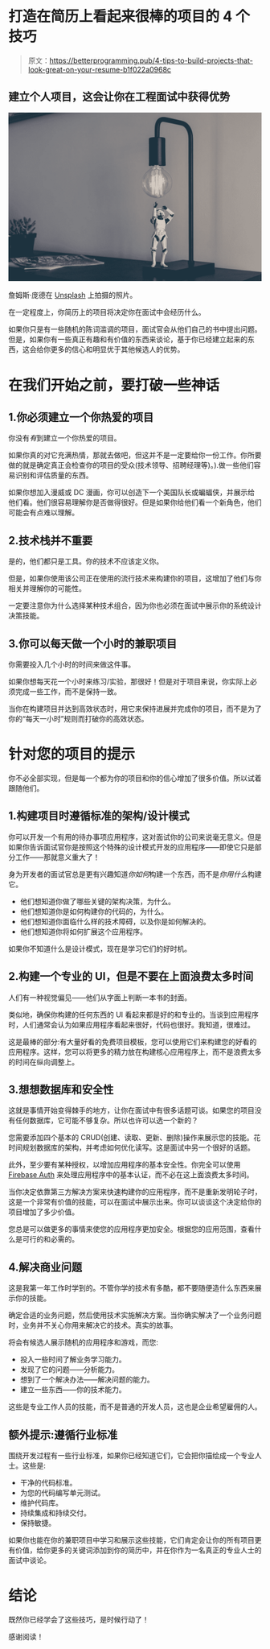 # 打造在简历上看起来很棒的项目的 4 个技巧

> 原文：<https://betterprogramming.pub/4-tips-to-build-projects-that-look-great-on-your-resume-b1f022a0968c>

## 建立个人项目，这会让你在工程面试中获得优势

![](img/41611b79cf295f83f58f416ce5037710.png)

詹姆斯·庞德在 [Unsplash](https://unsplash.com?utm_source=medium&utm_medium=referral) 上拍摄的照片。

在一定程度上，你简历上的项目将决定你在面试中会经历什么。

如果你只是有一些随机的陈词滥调的项目，面试官会从他们自己的书中提出问题。但是，如果你有一些真正有趣和有价值的东西来谈论，基于你已经建立起来的东西，这会给你更多的信心和明显优于其他候选人的优势。

# 在我们开始之前，要打破一些神话

## 1.你必须建立一个你热爱的项目

你没有*有*到建立一个你热爱的项目。

如果你真的对它充满热情，那就去做吧，但这并不是一定要给你一份工作。你所要做的就是确定真正会检查你的项目的受众(技术领导、招聘经理等)。).做一些他们容易识别和评估质量的东西。

如果你想加入漫威或 DC 漫画，你可以创造下一个美国队长或蝙蝠侠，并展示给他们看。他们很容易理解你是否做得很好。但是如果你给他们看一个新角色，他们可能会有点难以理解。

## 2.技术栈并不重要

是的，他们都只是工具。你的技术不应该定义你。

但是，如果你使用该公司正在使用的流行技术来构建你的项目，这增加了他们与你相关并理解你的可能性。

一定要注意你为什么选择某种技术组合，因为你也必须在面试中展示你的系统设计决策技能。

## 3.你可以每天做一个小时的兼职项目

你需要投入几个小时的时间来做这件事。

如果你想每天花一个小时来练习/实验，那很好！但是对于项目来说，你实际上必须完成一些工作，而不是保持一致。

当你在构建项目并达到高效状态时，用它来保持进展并完成你的项目，而不是为了你的“每天一小时”规则而打破你的高效状态。

# 针对您的项目的提示

你不必全部实现，但是每一个都为你的项目和你的信心增加了很多价值。所以试着跟随他们。

## 1.构建项目时遵循标准的架构/设计模式

你可以开发一个有用的待办事项应用程序，这对面试你的公司来说毫无意义。但是如果你告诉面试官你是按照这个特殊的设计模式开发的应用程序——即使它只是部分工作——那就意义重大了！

身为开发者的面试官总是更有兴趣知道*你如何*构建一个东西，而不是*你用什么*构建它。

*   他们想知道你做了哪些关键的架构决策，为什么。
*   他们想知道你是如何构建你的代码的，为什么。
*   他们想知道你面临什么样的技术障碍，以及你是如何解决的。
*   他们想知道你将如何扩展这个应用程序。

如果你不知道什么是设计模式，现在是学习它们的好时机。

## 2.构建一个专业的 UI，但是不要在上面浪费太多时间

人们有一种视觉偏见——他们从字面上判断一本书的封面。

类似地，确保你构建的任何东西的 UI 看起来都是好的和专业的。当谈到应用程序时，人们通常会认为如果应用程序看起来很好，代码也很好。我知道，很难过。

这是最棒的部分:有大量好看的免费项目模板，您可以使用它们来构建您的好看的应用程序。这样，您可以将更多的精力放在构建核心应用程序上，而不是浪费太多的时间在纵向调整上。

## 3.想想数据库和安全性

这就是事情开始变得棘手的地方，让你在面试中有很多话题可谈。如果您的项目没有任何数据库，它可能不够复杂。所以也许可以选一个新的？

您需要添加四个基本的 CRUD(创建、读取、更新、删除)操作来展示您的技能。花时间规划数据库的架构，并考虑如何优化读写。这是面试中另一个很好的话题。

此外，至少要有某种授权，以增加应用程序的基本安全性。你完全可以使用 [Firebase Auth](http://firebase.google.com/products/auth) 来处理应用程序中的基本认证，而不必在这上面浪费太多时间。

当你决定依靠第三方解决方案来快速构建你的应用程序，而不是重新发明轮子时，这是一个非常有价值的技能，可以在面试中展示出来。你可以谈谈这个决定给你的项目增加了多少价值。

您总是可以做更多的事情来使您的应用程序更加安全。根据您的应用范围，查看什么是可行的和必需的。

## 4.解决商业问题

这是我第一年工作时学到的。不管你学的技术有多酷，都不要随便造什么东西来展示你的技能。

确定合适的业务问题，然后使用技术实施解决方案。当你确实解决了一个业务问题时，业务并不关心你用来解决它的技术。真实的故事。

将会有候选人展示随机的应用程序和游戏，而您:

*   投入一些时间了解业务学习能力。
*   发现了它的问题——分析能力。
*   想到了一个解决办法——解决问题的能力。
*   建立一些东西——你的技术能力。

这些是专业工作人员的技能，而不是普通的开发人员，这也是企业希望雇佣的人。

## 额外提示:遵循行业标准

围绕开发过程有一些行业标准，如果你已经知道它们，它会把你描绘成一个专业人士。这些是:

*   干净的代码标准。
*   为您的代码编写单元测试。
*   维护代码库。
*   持续集成和持续交付。
*   保持敏捷。

如果你也能在你的兼职项目中学习和展示这些技能，它们肯定会让你的所有项目更有价值，给你更多的关键词添加到你的简历中，并在你作为一名真正的专业人士的面试中谈论。

# 结论

既然你已经学会了这些技巧，是时候行动了！

感谢阅读！